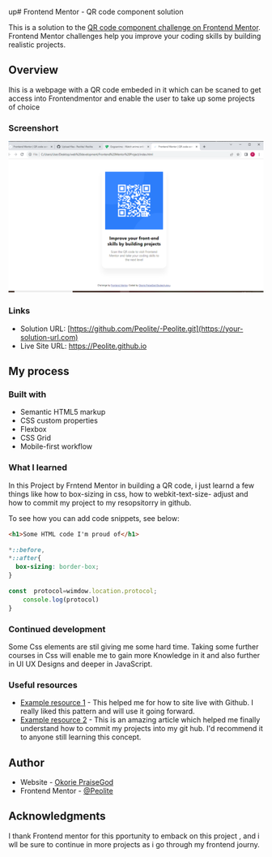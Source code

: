 up# Frontend Mentor - QR code component solution

This is a solution to the [QR code component challenge on Frontend Mentor](https://www.frontendmentor.io/challenges/qr-code-component-iux_sIO_H). Frontend Mentor challenges help you improve your coding skills by building realistic projects. 


## Overview
Ihis is a webpage with a QR code embeded in it which can be scaned to get access into Frontendmentor and enable the user to take up some projects of choice

### Screenshort
![ScreenshortQR Code.png](<ScreenshorQR Code.png>)


### Links

- Solution URL: [https://github.com/Peolite/-Peolite.git](https://your-solution-url.com)
- Live Site URL:
https://Peolite.github.io

## My process

### Built with

- Semantic HTML5 markup
- CSS custom properties
- Flexbox
- CSS Grid
- Mobile-first workflow



### What I learned
 In this Project by Frntend Mentor in building a QR code, i just learnd a few things like how to box-sizing in css, how to webkit-text-size- adjust and how to commit my project to my resopsitorry in github.

To see how you can add code snippets, see below:

```html
<h1>Some HTML code I'm proud of</h1>
```
```css
*::before,
*::after{
  box-sizing: border-box;
}
```
```js
const  protocol=wimdow.location.protocol;
    console.log(protocol)
}
```


### Continued development

Some Css elements are stil giving me some hard time. Taking some further courses in Css will enable me to gain more Knowledge in it and also further in UI UX Designs and deeper in JavaScript. 


### Useful resources

- [Example resource 1](https://youtu.be/7CqcKXINGds) - This helped me for how to site live with Github. I really liked this pattern and will use it going forward.
- [Example resource 2](https://www.google.com/search?sca_esv=589601647&sxsrf=AM9HkKk6Tjov8Bu3HM9QLmkR-GWXHoN_8A:1702233837806&q=How+to+commit+my+project+in+github&tbm=vid&source=lnms&sa=X&ved=2ahUKEwiyhOiZw4WDAxW7UKQEHZh3C7wQ0pQJegQIDBAB&biw=1264&bih=661&dpr=1#) - This is an amazing article which helped me finally understand how to commit my projects into my git hub. I'd recommend it to anyone still learning this concept.


## Author

- Website - [ Okorie PraiseGod]("https://github.com/Peolite/-Peolite.git")
- Frontend Mentor - [@Peolite](https://www.frontendmentor.io/profile/Peolite)


## Acknowledgments

I thank Frontend mentor for this pportunity to emback on this project , and i wll be sure to continue in more projects as i go through my frontend journy.


